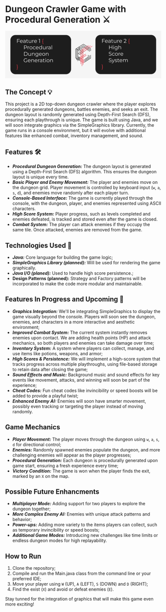 # Dungeon Crawler Game with Procedural Generation ⚔️

![Project Cover](https://raw.githubusercontent.com/coelhof12/dungeon_crawler_game/main/assets/images/Repo_Cover.jpg)

## The Concept 💡

This project is a 2D top-down dungeon crawler where the player explores procedurally generated dungeons, battles enemies, and seeks an exit. The dungeon layout is randomly generated using Depth-First Search (DFS), ensuring each playthrough is unique. The game is built using Java, and we will soon integrate graphics via the SimpleGraphics library. Currently, the game runs in a console environment, but it will evolve with additional features like enhanced combat, inventory management, and sound.

## Features 🛠️

- ***Procedural Dungeon Generation:*** The dungeon layout is generated using a Depth-First Search (DFS) algorithm. This ensures the dungeon layout is unique every time.
- ***Basic Player and Enemy Movement:*** The player and enemies move on the dungeon grid. Player movement is controlled by keyboard input (```w```, ```a```, ```s```, ```d```), and enemies move randomly after each player turn.
- ***Console-Based Interface:*** The game is currently played through the console, with the dungeon, player, and enemies represented using ASCII characters.
- ***High Score System:*** Player progress, such as levels completed and enemies defeated, is tracked and stored even after the game is closed.
- ***Combat System:*** The player can attack enemies if they occupy the same tile. Once attacked, enemies are removed from the game.

## Technologies Used 🔧

- ***Java:*** Core language for building the game logic;
- ***SimpleGraphics Library (planned):*** Will be used for rendering the game graphically.
- ***Java I/O (planed):*** Used to handle high score persistence.;
- **Design Patterns (planned):** Strategy and Factory patterns will be incorporated to make the code more modular and maintainable.

## Features In Progress and Upcoming 🚧

- ***Graphics Integration:*** We'll be integrating SimpleGraphics to display the game visually beyond the console. Players will soon see the dungeon, enemies, and characters in a more interactive and aesthetic environment;
- ***Improved Combat System:*** The current system instantly removes enemies upon contact. We are adding health points (HP) and attack mechanics, so both players and enemies can take damage over time;
- ***Inventory System:*** A system where players can collect, manage, and use items like potions, weapons, and armor;
- ***High Scores & Persistence:*** We will implement a high-score system that tracks progress across multiple playthroughs, using file-based storage to retain data after closing the game;
- ***Sound Effects and Music:*** Background music and sound effects for key events like movement, attacks, and winning will soon be part of the experience;
- ***Cheat Codes:*** Fun cheat codes like invincibility or speed boosts will be added to provide a playful twist;
- ***Enhanced Enemy AI:*** Enemies will soon have smarter movement, possibly even tracking or targeting the player instead of moving randomly.


## Game Mechanics

- ***Player Movement:*** The player moves through the dungeon using ```w```, ```a```, ```s```, ```d``` for directional control;
- ***Enemies:*** Randomly spawned enemies populate the dungeon, and more challenging enemies will appear as the player progresses;
- ***Procedural Generation:*** Each dungeon is procedurally generated upon game start, ensuring a fresh experience every time;
- ***Victory Condition:*** The game is won when the player finds the exit, marked by an ```X``` on the map.

## Possible Future Enhancments

- ***Multiplayer Mode:*** Adding support for two players to explore the dungeon together;
- ***More Complex Enemy AI:*** Enemies with unique attack patterns and behavior;
- ***Power-ups:*** Adding more variety to the items players can collect, such as temporary invincibility or speed boosts;
- ***Additional Game Modes:*** Introducing new challenges like time limits or endless dungeon modes for high replayability.

## How to Run

1. Clone the repository;
2. Compile and run the Main.java class from the command line or your preferred IDE;
3. Move your player using ```W``` (UP), ```A``` (LEFT), ```S``` (DOWN) and ```D``` (RIGHT);
4. Find the exist (```X```) and avoid or defeat enemies (```E```).

Stay tunned for the integration of graphics that will make this game even more exciting!

